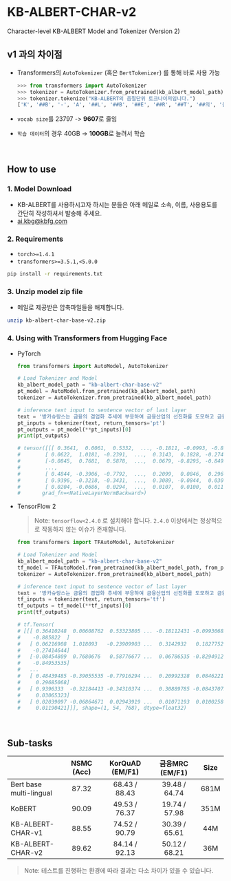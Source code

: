 # KB-ALBERT-CHAR-v2

Character-level KB-ALBERT Model and Tokenizer (Version 2)

## v1 과의 차이점

- Transformers의 `AutoTokenizer` (혹은 `BertTokenizer`) 를 통해 바로 사용 가능

  ```python
  >>> from transformers import AutoTokenizer
  >>> tokenizer = AutoTokenizer.from_pretrained(kb_albert_model_path)
  >>> tokenizer.tokenize("KB-ALBERT의 음절단위 토크나이저입니다.")
  ['K', '##B', '-', 'A', '##L', '##B', '##E', '##R', '##T', '##의', '음', '##절', '##단', '##위', '토', '##크', '##나', '##이', '##저', '##입', '##니', '##다', '.']
  ```

- `vocab size`를 23797 -> **9607**로 줄임
- `학습 데이터`의 경우 40GB -> **100GB**로 늘려서 학습

</br>

## How to use

### 1. Model Download

- KB-ALBERT를 사용하시고자 하시는 분들은 아래 메일로 소속, 이름, 사용용도를 간단히 작성하셔서 발송해 주세요.
- ai.kbg@kbfg.com

### 2. Requirements

- `torch>=1.4.1`
- `transformers>=3.5.1,<5.0.0`

```bash
pip install -r requirements.txt
```

### 3. Unzip model zip file

- 메일로 제공받은 압축파일들을 해제합니다.

```bash
unzip kb-albert-char-base-v2.zip
```

### 4. Using with Transformers from Hugging Face

- PyTorch

  ```python
  from transformers import AutoModel, AutoTokenizer

  # Load Tokenizer and Model
  kb_albert_model_path = "kb-albert-char-base-v2"
  pt_model = AutoModel.from_pretrained(kb_albert_model_path)
  tokenizer = AutoTokenizer.from_pretrained(kb_albert_model_path)

  # inference text input to sentence vector of last layer
  text = '방카슈랑스는 금융의 겸업화 추세에 부응하여 금융산업의 선진화를 도모하고 금융소비자의 편익을 위하여 도입되었습니다.'
  pt_inputs = tokenizer(text, return_tensors='pt')
  pt_outputs = pt_model(**pt_inputs)[0]
  print(pt_outputs)

  # tensor([[[ 0.3641,  0.0061,  0.5332,  ..., -0.1811, -0.0993, -0.8858],
  #        [ 0.0622,  1.0181, -0.2391,  ...,  0.3143,  0.1828, -0.2741],
  #        [-0.0845,  0.7681,  0.5878,  ...,  0.0679, -0.8295, -0.8495],
  #        ...,
  #        [ 0.4844, -0.3906, -0.7792,  ...,  0.2099,  0.0846,  0.2969],
  #        [ 0.9396, -0.3218, -0.3431,  ...,  0.3089, -0.0844,  0.0307],
  #        [ 0.0204, -0.0686,  0.0294,  ...,  0.0107,  0.0100,  0.0119]]],
  #       grad_fn=<NativeLayerNormBackward>)
  ```

- TensorFlow 2

  > Note: `tensorflow<2.4.0` 로 설치해야 합니다. `2.4.0` 이상에서는 정상적으로 작동하지 않는 이슈가 존재합니다.

  ```python
  from transformers import TFAutoModel, AutoTokenizer

  # Load Tokenizer and Model
  kb_albert_model_path = "kb-albert-char-base-v2"
  tf_model = TFAutoModel.from_pretrained(kb_albert_model_path, from_pt=True)  # Load Model from pytorch checkpoint
  tokenizer = AutoTokenizer.from_pretrained(kb_albert_model_path)

  # inference text input to sentence vector of last layer
  text = '방카슈랑스는 금융의 겸업화 추세에 부응하여 금융산업의 선진화를 도모하고 금융소비자의 편익을 위하여 도입되었습니다.'
  tf_inputs = tokenizer(text, return_tensors='tf')
  tf_outputs = tf_model(**tf_inputs)[0]
  print(tf_outputs)

  # tf.Tensor(
  # [[[ 0.36410248  0.00608762  0.53323805 ... -0.18112431 -0.09930683
  #    -0.885822  ]
  #   [ 0.06216908  1.018093   -0.23909903 ...  0.3142932   0.18277521
  #    -0.27414644]
  #   [-0.08454809  0.7680676   0.58776677 ...  0.06786535 -0.82949126
  #    -0.84953535]
  #   ...
  #   [ 0.48439485 -0.39055535 -0.77916294 ...  0.20992328  0.08462218
  #     0.29685068]
  #   [ 0.9396333  -0.32184413 -0.34310374 ...  0.30889785 -0.08437073
  #     0.03065323]
  #   [ 0.02039097 -0.06864671  0.02943919 ...  0.01071193  0.0100258
  #     0.01190421]]], shape=(1, 54, 768), dtype=float32)
  ```

</br>

## Sub-tasks

|                         | NSMC (Acc) | KorQuAD (EM/F1) | 금융MRC (EM/F1) | Size |
| :---------------------- | :--------: | :-------------: | :-------------: | :--: |
| Bert base multi-lingual |   87.32    |  68.43 / 88.43  |  39.48 / 64.74  | 681M |
| KoBERT                  |   90.09    |  49.53 / 76.37  |  19.74 / 57.98  | 351M |
| KB-ALBERT-CHAR-v1       |   88.55    |  74.52 / 90.79  |  30.39 / 65.61  | 44M  |
| KB-ALBERT-CHAR-v2       |   89.62    |  84.14 / 92.13  |  50.12 / 68.21  | 36M  |

> Note: 테스트를 진행하는 환경에 따라 결과는 다소 차이가 있을 수 있습니다.
